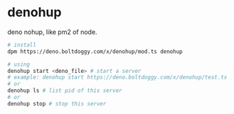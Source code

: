 # denohup

deno nohup, like pm2 of node.

```sh
# install
dpm https://deno.boltdoggy.com/x/denohup/mod.ts denohup

# using
denohup start <deno_file> # start a server
# example: denohup start https://deno.boltdoggy.com/x/denohup/test.ts
# or
denohup ls # list pid of this server
# or
denohup stop # stop this server
```
